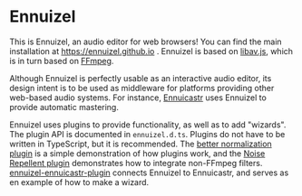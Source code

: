 # Ennuizel

This is Ennuizel, an audio editor for web browsers! You can find the main
installation at https://ennuizel.github.io . Ennuizel is based on
[libav.js](https://github.com/Yahweasel/libav.js/), which is in turn based on
[FFmpeg](https://ffmpeg.org/).

Although Ennuizel is perfectly usable as an interactive audio editor, its
design intent is to be used as middleware for platforms providing other
web-based audio systems. For instance, [Ennuicastr](https://ecastr.com) uses
Ennuizel to provide automatic mastering.

Ennuizel uses plugins to provide functionality, as well as to add "wizards".
The plugin API is documented in `ennuizel.d.ts`. Plugins do not have to be
written in TypeScript, but it is recommended. The [better normalization
plugin](https://github.com/ennuizel/ennuizel-better-normalization-plugin) is a
simple demonstration of how plugins work, and the [Noise Repellent
plugin](https://github.com/ennuizel/ennuizel-noise-repellent-plugin)
demonstrates how to integrate non-FFmpeg filters.
[ennuizel-ennuicastr-plugin](https://github.com/Yahweasel/ennuizel-ennuicastr-plugin)
connects Ennuizel to Ennuicastr, and serves as en example of how to make a
wizard.
